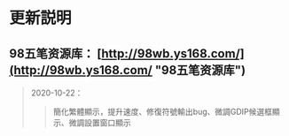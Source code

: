 # 更新説明

## 98五笔资源库： [http://98wb.ys168.com/](http://98wb.ys168.com/ "98五笔资源库")

> 2020-10-22：
>> 簡化繁體顯示，提升速度、修復符號輸出bug、微調GDIP候選框顯示、微調設置窗口顯示

